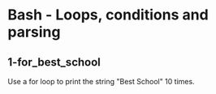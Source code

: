 # Bash - Loops, conditions and parsing

## 1-for_best_school
Use a for loop to print the string "Best School" 10 times.
